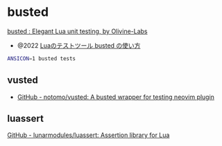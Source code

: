 # busted

[busted : Elegant Lua unit testing, by Olivine-Labs](https://lunarmodules.github.io/busted/)

- @2022 [Luaのテストツール busted の使い方](https://zenn.dev/rapan931/articles/20220912-lua-busted)

```sh
ANSICON=1 busted tests
```

## vusted

- [GitHub - notomo/vusted: A busted wrapper for testing neovim plugin](https://github.com/notomo/vusted)

## luassert

[GitHub - lunarmodules/luassert: Assertion library for Lua](https://github.com/lunarmodules/luassert)
